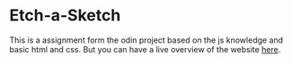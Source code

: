 # Etch-a-Sketch

This is a assignment form the odin project based on the js knowledge and basic html and css. But you can have a live overview of the website [here](https://mahirrafid.github.io/Etch-a-Sketch/). 
